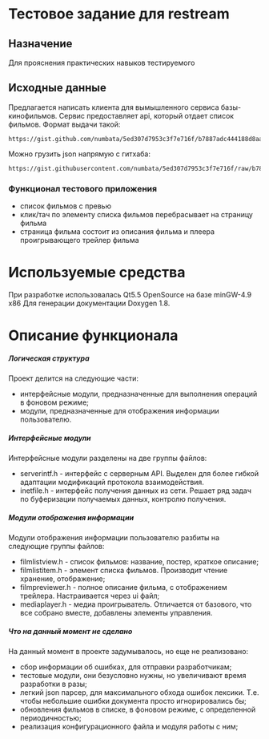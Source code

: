 # Тестовое задание для restream
## Назначение

Для прояснения практических навыков тестируемого

## Исходные данные

Предлагается написать клиента для вымышленного сервиса базы-кинофильмов. Сервис предоставляет api, который отдает список фильмов. Формат выдачи такой:

    https://gist.github.com/numbata/5ed307d7953c3f7e716f/b7887adc444188d8aa8e61d39b82950f28c03966

Можно грузить json напрямую с гитхаба: 

    https://gist.githubusercontent.com/numbata/5ed307d7953c3f7e716f/raw/b7887adc444188d8aa8e61d39b82950f28c03966/movies.json

### Функционал тестового приложения

 - список фильмов с превью
 - клик/тач по элементу списка фильмов перебрасывает на страницу фильма
 - страница фильма состоит из описания фильма и плеера проигрывающего трейлер фильма

# Используемые средства

При разработке использовалась Qt5.5 OpenSource на базе minGW-4.9 x86
Для генерации документации Doxygen 1.8.

# Описание функционала

##### Логическая структура

Проект делится на следующие части:

 - интерфейсные модули, предназначенные для выполнения операций в фоновом режиме;
 - модули, предназначенные для отображения информации пользователю.

##### Интерфейсные модули

Интерфейсные модули разделены на две группы файлов:

 - serverintf.h - интерфейс с серверным API. Выделен для более гибкой адаптации модификаций протокола взаимодействия.
 - inetfile.h - интерфейс получения данных из сети. Решает ряд задач по буферизации получаемых данных, контролю получения.

##### Модули отображения информации

Модули отображения информации пользователю разбиты на следующие группы файлов:

 - filmlistview.h - список фильмов: название, постер, краткое описание;
 - filmlistitem.h - элемент списка фильмов. Производит чтение хранение, отображение;
 - filmpreviewer.h - полное описание фильма, с отображением трейлера. Настраивается через ui файл;
 - mediaplayer.h - медиа проигрыватель. Отличается от базового, что все собрано вместе, добавлены элементы управления.

##### Что на данный момент не сделано

На данный момент в проекте задумывалось, но еще не реализовано:

 - сбор информации об ошибках, для отправки разработчикам;
 - тестовые модули, они безусловно нужны, но увеличивают время разработки в разы;
 - легкий json парсер, для максимального обхода ошибок лексики. Т.е. чтобы небольшие ошибки документа просто игнорировались бы;
 - обновления фильмов в списке, в фоновом режиме, с определенной периодичностью;
 - реализация конфигурационного файла и модуля работы с ним;
